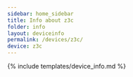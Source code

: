 ```yaml
---
sidebar: home_sidebar
title: Info about z3c
folder: info
layout: deviceinfo
permalink: /devices/z3c/
device: z3c
---
```

{% include templates/device_info.md %}
